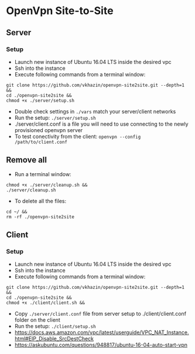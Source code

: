 # OpenVpn Site-to-Site

## Server

### Setup

* Launch new instance of Ubuntu 16.04 LTS inside the desired vpc
* Ssh into the instance
* Execute following commands from a terminal window:
```
git clone https://github.com/vkhazin/openvpn-site2site.git --depth=1 &&
cd ./openvpn-site2site &&
chmod +x ./server/setup.sh
```
* Double check settings in `./vars` match your server/client networks
* Run the setup: `./server/setup.sh`
* ./server/client.conf is a file you will need to use connecting to the newly provisioned openvpn server
* To test conectivity from the client: `openvpn --config /path/to/client.conf`

## Remove all

* Run a terminal window:
```
chmod +x ./server/cleanup.sh &&
./server/cleanup.sh
```
* To delete all the files:
```
cd ~/ &&
rm -rf ./openvpn-site2site
```

## Client

### Setup

* Launch new instance of Ubuntu 16.04 LTS inside the desired vpc
* Ssh into the instance
* Execute following commands from a terminal window:
```
git clone https://github.com/vkhazin/openvpn-site2site.git --depth=1 &&
cd ./openvpn-site2site &&
chmod +x ./client/client.sh &&
```
* Copy `./server/client.conf` file from server setup to ./client/client.conf folder on the client
* Run the setup: `./client/setup.sh`
* https://docs.aws.amazon.com/vpc/latest/userguide/VPC_NAT_Instance.html#EIP_Disable_SrcDestCheck
* https://askubuntu.com/questions/948817/ubuntu-16-04-auto-start-vpn